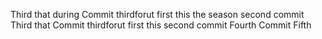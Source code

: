 Third that during Commit thirdforut
first this the season second commit
Third that  Commit thirdforut
first this  second commit
Fourth Commit
Fifth